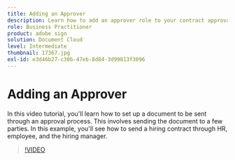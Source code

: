 ```yaml
---
title: Adding an Approver
description: Learn how to add an approver role to your contract approval process
role: Business Practitioner
product: adobe sign
solution: Document Cloud
level: Intermediate
thumbnail: 17367.jpg
exl-id: e3d46b27-c30b-47eb-8d84-3d99813f3096
---
```

# Adding an Approver

In this video tutorial, you'll learn how to set up a document to be sent through an approval process. This involves sending the document to a few parties. In this example, you'll see how to send a hiring contract through HR, employee, and the hiring manager.

>[!VIDEO](https://video.tv.adobe.com/v/17367?hidetitle=true)
